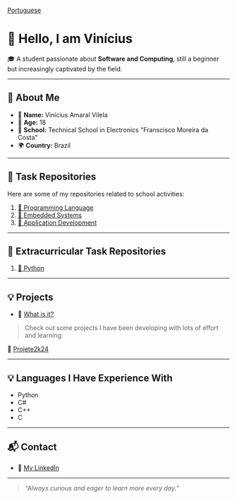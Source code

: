 [Portuguese](README_pt.md)
# 👋 Hello, I am Vinícius

🎓 A student passionate about **Software and Computing**, still a beginner but increasingly captivated by the field.

---

## 👤 About Me

- 🧒 **Name:** Vinícius Amaral Vilela
- 🎂 **Age:** 18
- 🏫 **School:** Technical School in Electronics "Franscisco Moreira da Costa"
- 🌍 **Country:** Brazil

---

## 📁 Task Repositories

Here are some of my repositories related to school activities:

1. [📘 Programming Language](https://github.com/viniciusamaralvilela/LPR2025)
2. [📗 Embedded Systems](https://github.com/viniciusamaralvilela/SEB2025)
3. [📙 Application Development](https://github.com/viniciusamaralvilela/DPL_2025)

---

## 📁 Extracurricular Task Repositories

1. [📘 Python](https://github.com/viniciusamaralvilela/CursoPython)

---

## 💡 Projects

- 🔗 [What is it?](https://www.etefmc.com.br/projete-a-feira)

> Check out some projects I have been developing with lots of effort and learning:

🔗 [Projete2k24](https://github.com/viniciusamaralvilela/Projete2K24)

---

## 💡 Languages I Have Experience With

- Python
- C#
- C++
- C

---

## 📬 Contact

- 💼 [My LinkedIn](www.linkedin.com/in/vinícius-amaral-vilela-b57549362)

---

> _“Always curious and eager to learn more every day.”_
